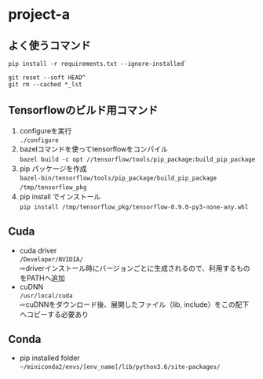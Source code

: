 # project-a

## よく使うコマンド
```
pip install -r requirements.txt --ignore-installed`   
```
```
git reset --soft HEAD^  
git rm --cached *_lst  
```

## Tensorflowのビルド用コマンド
1. configureを実行  
`./configure`  
2. bazelコマンドを使ってtensorflowをコンパイル　  
`bazel build -c opt //tensorflow/tools/pip_package:build_pip_package`　  
3. pip パッケージを作成　  
`bazel-bin/tensorflow/tools/pip_package/build_pip_package /tmp/tensorflow_pkg`　  
4. pip install でインストール　  
`pip install /tmp/tensorflow_pkg/tensorflow-0.9.0-py3-none-any.whl`　 

## Cuda
- cuda driver   
`/Developer/NVIDIA/`   
⇨driverインストール時にバージョンごとに生成されるので、利用するものをPATHへ追加   
- cuDNN  
`/usr/local/cuda`   
⇨cuDNNをダウンロード後、展開したファイル（lib, include）をこの配下へコピーする必要あり

## Conda
- pip installed folder   
`~/miniconda2/envs/[env_name]/lib/python3.6/site-packages/`

